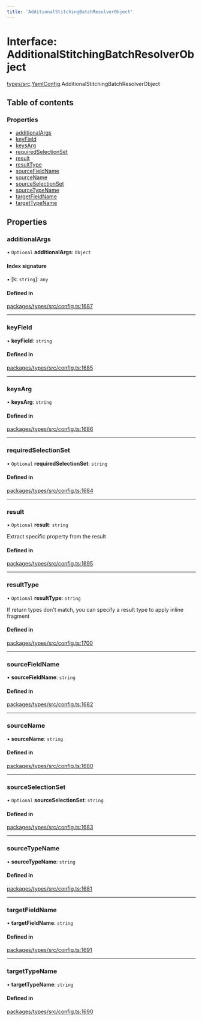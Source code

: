 ```yaml
---
title: 'AdditionalStitchingBatchResolverObject'
---
```


# Interface: AdditionalStitchingBatchResolverObject

[types/src](../modules/types_src).[YamlConfig](../modules/types_src.YamlConfig).AdditionalStitchingBatchResolverObject

## Table of contents

### Properties

- [additionalArgs](types_src.YamlConfig.AdditionalStitchingBatchResolverObject#additionalargs)
- [keyField](types_src.YamlConfig.AdditionalStitchingBatchResolverObject#keyfield)
- [keysArg](types_src.YamlConfig.AdditionalStitchingBatchResolverObject#keysarg)
- [requiredSelectionSet](types_src.YamlConfig.AdditionalStitchingBatchResolverObject#requiredselectionset)
- [result](types_src.YamlConfig.AdditionalStitchingBatchResolverObject#result)
- [resultType](types_src.YamlConfig.AdditionalStitchingBatchResolverObject#resulttype)
- [sourceFieldName](types_src.YamlConfig.AdditionalStitchingBatchResolverObject#sourcefieldname)
- [sourceName](types_src.YamlConfig.AdditionalStitchingBatchResolverObject#sourcename)
- [sourceSelectionSet](types_src.YamlConfig.AdditionalStitchingBatchResolverObject#sourceselectionset)
- [sourceTypeName](types_src.YamlConfig.AdditionalStitchingBatchResolverObject#sourcetypename)
- [targetFieldName](types_src.YamlConfig.AdditionalStitchingBatchResolverObject#targetfieldname)
- [targetTypeName](types_src.YamlConfig.AdditionalStitchingBatchResolverObject#targettypename)

## Properties

### additionalArgs

• `Optional` **additionalArgs**: `Object`

#### Index signature

▪ [k: `string`]: `any`

#### Defined in

[packages/types/src/config.ts:1687](https://github.com/Urigo/graphql-mesh/blob/master/packages/types/src/config.ts#L1687)

___

### keyField

• **keyField**: `string`

#### Defined in

[packages/types/src/config.ts:1685](https://github.com/Urigo/graphql-mesh/blob/master/packages/types/src/config.ts#L1685)

___

### keysArg

• **keysArg**: `string`

#### Defined in

[packages/types/src/config.ts:1686](https://github.com/Urigo/graphql-mesh/blob/master/packages/types/src/config.ts#L1686)

___

### requiredSelectionSet

• `Optional` **requiredSelectionSet**: `string`

#### Defined in

[packages/types/src/config.ts:1684](https://github.com/Urigo/graphql-mesh/blob/master/packages/types/src/config.ts#L1684)

___

### result

• `Optional` **result**: `string`

Extract specific property from the result

#### Defined in

[packages/types/src/config.ts:1695](https://github.com/Urigo/graphql-mesh/blob/master/packages/types/src/config.ts#L1695)

___

### resultType

• `Optional` **resultType**: `string`

If return types don't match,
you can specify a result type to apply inline fragment

#### Defined in

[packages/types/src/config.ts:1700](https://github.com/Urigo/graphql-mesh/blob/master/packages/types/src/config.ts#L1700)

___

### sourceFieldName

• **sourceFieldName**: `string`

#### Defined in

[packages/types/src/config.ts:1682](https://github.com/Urigo/graphql-mesh/blob/master/packages/types/src/config.ts#L1682)

___

### sourceName

• **sourceName**: `string`

#### Defined in

[packages/types/src/config.ts:1680](https://github.com/Urigo/graphql-mesh/blob/master/packages/types/src/config.ts#L1680)

___

### sourceSelectionSet

• `Optional` **sourceSelectionSet**: `string`

#### Defined in

[packages/types/src/config.ts:1683](https://github.com/Urigo/graphql-mesh/blob/master/packages/types/src/config.ts#L1683)

___

### sourceTypeName

• **sourceTypeName**: `string`

#### Defined in

[packages/types/src/config.ts:1681](https://github.com/Urigo/graphql-mesh/blob/master/packages/types/src/config.ts#L1681)

___

### targetFieldName

• **targetFieldName**: `string`

#### Defined in

[packages/types/src/config.ts:1691](https://github.com/Urigo/graphql-mesh/blob/master/packages/types/src/config.ts#L1691)

___

### targetTypeName

• **targetTypeName**: `string`

#### Defined in

[packages/types/src/config.ts:1690](https://github.com/Urigo/graphql-mesh/blob/master/packages/types/src/config.ts#L1690)
